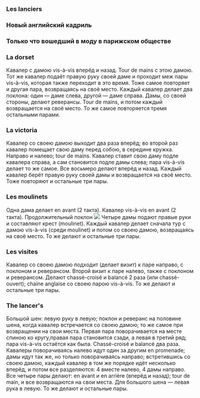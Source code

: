 ### Les lanciers
### Новый английский кадриль
### Только что вошедший в моду в парижском обществе
### La dorset

Кавалер с дамою vis-à-vis вперёд и назад. Tour de mains с этою дамою. Тот же кавалер подаёт правую руку своей даме и проходит меж пары vis-à-vis, которая также переходит в это время. Тоже самое повторяет и другая пара, возвращаясь на своё место. Каждый кавалер делает два поклона: один — даме слева, другой — даме справа. Дамы, со своей стороны, делают реверансы. Tour de mains, и потом каждый возвращается на своё место. То же самое повторяется тремя остальными парами.

### La victoria

Кавалер со своею дамою выходит два раза вперёд; во второй раз кавалер помещает свою даму перед собою, в середине кружка. Направо и налево; tour de mains. Кавалер ставит свою даму подле кавалера справа, а сам становится подле дамы слева; пара vis-à-vis делает то же самое. Все восьмеро делают вперёд и назад. Каждый кавалер берёт правую руку своей дамы и возвращается на своё место. Тоже повторяют и остальные три пары.

### Les moulinets

Одна дама делает en avant (2 такта). Кавалер vis-à-vis en avant (2 такта). Продолжительный поклон <span class="next_img_size_1em"></span>![](/images/tr/lanciers_1857_mode/reverance.svg) Четыре дамы подают правые руки и составляют крест (moulinet). Каждый кавалер делает сначала тур с дамою vis-à-vis (среди moulinet) и потом со своею дамою, возвращаясь на своё место. То же делают и остальные три пары.

### Les visites

Кавалер со своею дамою подходит (делает визит) к паре направо, с поклоном и реверансом. Второй визит к паре налево, также с поклоном и реверансом. Делают chassé-croisé и balancé 2 раза (или chassé-ouvert); chaine anglaise co своею парою vis-à-vis. То же делают и остальные три пары.

### The lancer's

Большой шен: левую руку в левую; поклон и реверанс на половине шена, когда кавалер встречается со своею дамою; то же самое при возвращении на свои места. Первая пара поворачивается на месте спиною ко кругу,правая пара становится сзади, а левая в третий ряд; пара vis-à-vis остаётся как была. Chassé-croisé и balancé два раза. Кавалеры поворачиваясь налево идут один за другим en promenade; дамы идут так же, но только поворачиваясь направо; встретившись со своею дамою, каждый кавалер в том же порядке идёт несколько вперёд, и потом все разделяются: 4 вместе налево, 4 дамы направо. Все четыре пары делают: en avant и en arrière (вперёд и назад); tour de main, и все возвращаются на свои места. Для большого шена — левая рука в левую. То же делают и остальные пары.
